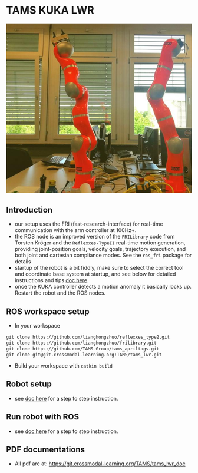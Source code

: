 # TAMS KUKA LWR
![kuka](doc/kuka_fig.jpg)
## Introduction
- our setup uses the FRI (fast-research-interface) for real-time communication with the arm controller at 100Hz+. 
- the ROS node is an improved version of the `FRILibrary` code from Torsten Kröger and the `Reflexxes-TypeII` real-time motion generation, providing joint-position goals, velocity goals, trajectory execution, and both joint and cartesian compliance modes. See the `ros_fri` package for details 
- startup of the robot is a bit fiddly, make sure to select the correct tool and coordinate base system at startup, and see below for detailed instructions and tips [doc here](doc/kuka_quick_start_guide/quick_start_kuka.md).
- once the KUKA controller detects a motion anomaly it basically locks up. Restart the robot and the ROS nodes.

## ROS workspace setup
- In your workspace
```
git clone https://github.com/lianghongzhuo/reflexxes_type2.git
git clone https://github.com/lianghongzhuo/frilibrary.git
git clone https://github.com/TAMS-Group/tams_apriltags.git
git clnoe git@git.crossmodal-learning.org:TAMS/tams_lwr.git
```

- Build your workspace with
`catkin build`

## Robot setup
- see [doc here](doc/kuka_quick_start_guide/quick_start_kuka.md) for a step to step instruction.

## Run robot with ROS
- see [doc here](doc/run_lwr_with_ros.md) for a step to step instruction.

## PDF documentations
- All pdf are at: https://git.crossmodal-learning.org/TAMS/tams_lwr_doc
